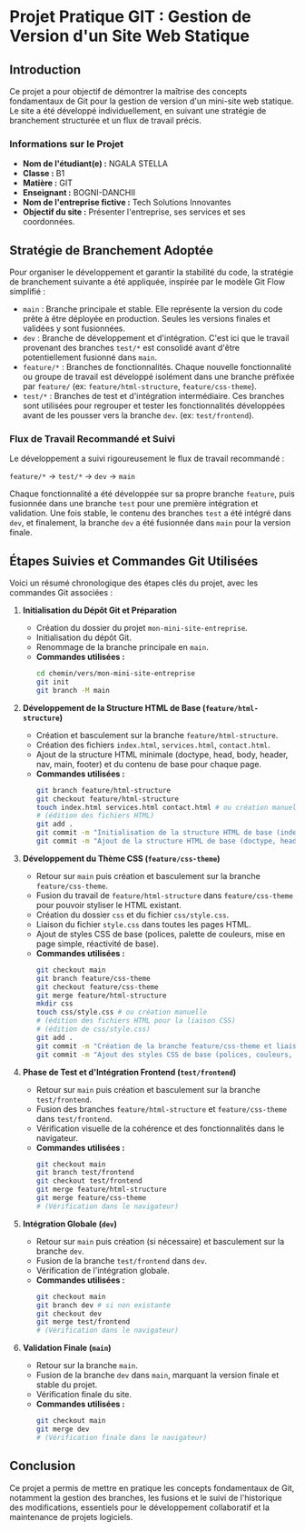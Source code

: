 # Projet Pratique GIT : Gestion de Version d'un Site Web Statique

## Introduction

Ce projet a pour objectif de démontrer la maîtrise des concepts fondamentaux de Git pour la gestion de version d'un mini-site web statique. Le site a été développé individuellement, en suivant une stratégie de branchement structurée et un flux de travail précis.

### Informations sur le Projet
* **Nom de l'étudiant(e) :** NGALA STELLA
* **Classe :** B1
* **Matière :** GIT
* **Enseignant :** BOGNI-DANCHII
* **Nom de l'entreprise fictive :** Tech Solutions Innovantes
* **Objectif du site :** Présenter l'entreprise, ses services et ses coordonnées.

## Stratégie de Branchement Adoptée

Pour organiser le développement et garantir la stabilité du code, la stratégie de branchement suivante a été appliquée, inspirée par le modèle Git Flow simplifié :

* `main` : Branche principale et stable. Elle représente la version du code prête à être déployée en production. Seules les versions finales et validées y sont fusionnées.
* `dev` : Branche de développement et d'intégration. C'est ici que le travail provenant des branches `test/*` est consolidé avant d'être potentiellement fusionné dans `main`.
* `feature/*` : Branches de fonctionnalités. Chaque nouvelle fonctionnalité ou groupe de travail est développé isolément dans une branche préfixée par `feature/` (ex: `feature/html-structure`, `feature/css-theme`).
* `test/*` : Branches de test et d'intégration intermédiaire. Ces branches sont utilisées pour regrouper et tester les fonctionnalités développées avant de les pousser vers la branche `dev`. (ex: `test/frontend`).

### Flux de Travail Recommandé et Suivi

Le développement a suivi rigoureusement le flux de travail recommandé :

`feature/*` $\rightarrow$ `test/*` $\rightarrow$ `dev` $\rightarrow$ `main`

Chaque fonctionnalité a été développée sur sa propre branche `feature`, puis fusionnée dans une branche `test` pour une première intégration et validation. Une fois stable, le contenu des branches `test` a été intégré dans `dev`, et finalement, la branche `dev` a été fusionnée dans `main` pour la version finale.

## Étapes Suivies et Commandes Git Utilisées

Voici un résumé chronologique des étapes clés du projet, avec les commandes Git associées :

1.  **Initialisation du Dépôt Git et Préparation**
    * Création du dossier du projet `mon-mini-site-entreprise`.
    * Initialisation du dépôt Git.
    * Renommage de la branche principale en `main`.
    * **Commandes utilisées :**
        ```bash
        cd chemin/vers/mon-mini-site-entreprise
        git init
        git branch -M main
        ```

2.  **Développement de la Structure HTML de Base (`feature/html-structure`)**
    * Création et basculement sur la branche `feature/html-structure`.
    * Création des fichiers `index.html`, `services.html`, `contact.html`.
    * Ajout de la structure HTML minimale (doctype, head, body, header, nav, main, footer) et du contenu de base pour chaque page.
    * **Commandes utilisées :**
        ```bash
        git branch feature/html-structure
        git checkout feature/html-structure
        touch index.html services.html contact.html # ou création manuelle
        # (édition des fichiers HTML)
        git add .
        git commit -m "Initialisation de la structure HTML de base (index, services, contact)"
        git commit -m "Ajout de la structure HTML de base (doctype, head, body, header, nav, main, footer)"
        ```

3.  **Développement du Thème CSS (`feature/css-theme`)**
    * Retour sur `main` puis création et basculement sur la branche `feature/css-theme`.
    * Fusion du travail de `feature/html-structure` dans `feature/css-theme` pour pouvoir styliser le HTML existant.
    * Création du dossier `css` et du fichier `css/style.css`.
    * Liaison du fichier `style.css` dans toutes les pages HTML.
    * Ajout de styles CSS de base (polices, palette de couleurs, mise en page simple, réactivité de base).
    * **Commandes utilisées :**
        ```bash
        git checkout main
        git branch feature/css-theme
        git checkout feature/css-theme
        git merge feature/html-structure
        mkdir css
        touch css/style.css # ou création manuelle
        # (édition des fichiers HTML pour la liaison CSS)
        # (édition de css/style.css)
        git add .
        git commit -m "Création de la branche feature/css-theme et liaison du fichier style.css"
        git commit -m "Ajout des styles CSS de base (polices, couleurs, mise en page)"
        ```

4.  **Phase de Test et d'Intégration Frontend (`test/frontend`)**
    * Retour sur `main` puis création et basculement sur la branche `test/frontend`.
    * Fusion des branches `feature/html-structure` et `feature/css-theme` dans `test/frontend`.
    * Vérification visuelle de la cohérence et des fonctionnalités dans le navigateur.
    * **Commandes utilisées :**
        ```bash
        git checkout main
        git branch test/frontend
        git checkout test/frontend
        git merge feature/html-structure
        git merge feature/css-theme
        # (Vérification dans le navigateur)
        ```

5.  **Intégration Globale (`dev`)**
    * Retour sur `main` puis création (si nécessaire) et basculement sur la branche `dev`.
    * Fusion de la branche `test/frontend` dans `dev`.
    * Vérification de l'intégration globale.
    * **Commandes utilisées :**
        ```bash
        git checkout main
        git branch dev # si non existante
        git checkout dev
        git merge test/frontend
        # (Vérification dans le navigateur)
        ```

6.  **Validation Finale (`main`)**
    * Retour sur la branche `main`.
    * Fusion de la branche `dev` dans `main`, marquant la version finale et stable du projet.
    * Vérification finale du site.
    * **Commandes utilisées :**
        ```bash
        git checkout main
        git merge dev
        # (Vérification finale dans le navigateur)
        ```

## Conclusion

Ce projet a permis de mettre en pratique les concepts fondamentaux de Git, notamment la gestion des branches, les fusions et le suivi de l'historique des modifications, essentiels pour le développement collaboratif et la maintenance de projets logiciels.